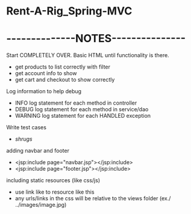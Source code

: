 # Rent-A-Rig_Spring-MVC

# --------------NOTES---------------
Start COMPLETELY OVER. Basic HTML until functionality is there.
 - get products to list correctly with filter
 - get account info to show
 - get cart and checkout to show correctly

Log information to help debug
 - INFO log statement for each method in controller
 - DEBUG log statement for each method in service/dao
 - WARNING log statement for each HANDLED exception

Write test cases
 - *shrugs*

adding navbar and footer
 - <jsp:include page="navbar.jsp"></jsp:include>
 - <jsp:include page="footer.jsp"></jsp:include>

including static resources (like css/js)
 - use link like to resource like this <link href='<spring:url value="/resources/css/mainStyles.css"/>' rel="stylesheet">
 - any urls/links in the css will be relative to the views folder (ex./ ../images/image.jpg)
